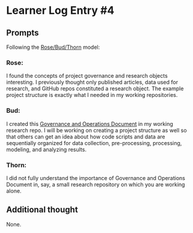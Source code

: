 # Learner Log Entry #4

## Prompts
Following the [Rose/Bud/Thorn](https://www.panoramaed.com/blog/rose-bud-thorn-activity-and-worksheet#:~:text=%22Rose%2C%20Bud%2C%20Thorn%22%20is%20a%20mindful%20design%2D,day%2C%20week%2C%20or%20month.) model:

### Rose:
I found the concepts of project governance and research objects interesting. I previously thought only published articles, data used for research, and GitHub repos constituted a research object. The example project structure is exactly what I needed in my working repositories.

### Bud:
I created this [Governance and Operations Document](https://github.com/prameshpudasaini/vehicle_reidentification/blob/main/docs/Governance_Operations.md) in my working research repo. I will be working on creating a project structure as well so that others can get an idea about how code scripts and data are sequentially organized for data collection, pre-processing, processing, modeling, and analyzing results.

### Thorn:
I did not fully understand the importance of Governance and Operations Document in, say, a small research repository on which you are working alone.

## Additional thought
None.
